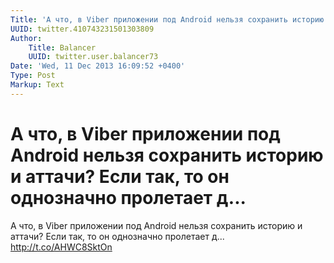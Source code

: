 ```yaml
---
Title: 'А что, в Viber приложении под Android нельзя сохранить историю и аттачи? Если так, то он однозначно пролетает д...'
UUID: twitter.410743231501303809
Author:
    Title: Balancer
    UUID: twitter.user.balancer73
Date: 'Wed, 11 Dec 2013 16:09:52 +0400'
Type: Post
Markup: Text
---
```


# А что, в Viber приложении под Android нельзя сохранить историю и аттачи? Если так, то он однозначно пролетает д...

А что, в Viber приложении под Android нельзя сохранить
историю и аттачи? Если так, то он однозначно пролетает д...
http://t.co/AHWC8SktOn